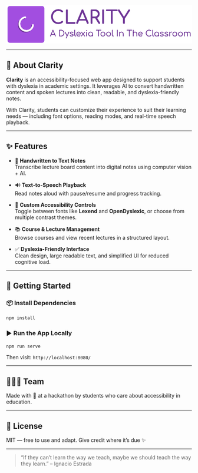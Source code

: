 <p align="center">
  <img src="dyslexia-app/src/assets/big_logo.png" alt="Clarity Logo" width="600" />
</p>

---

## 🧠 About Clarity

**Clarity** is an accessibility-focused web app designed to support students with dyslexia in academic settings. It leverages AI to convert handwritten content and spoken lectures into clean, readable, and dyslexia-friendly notes.

With Clarity, students can customize their experience to suit their learning needs — including font options, reading modes, and real-time speech playback.

---

## ✨ Features

- 📝 **Handwritten to Text Notes**  
  Transcribe lecture board content into digital notes using computer vision + AI.

- 🔊 **Text-to-Speech Playback**  
  Read notes aloud with pause/resume and progress tracking.

- 🧩 **Custom Accessibility Controls**  
  Toggle between fonts like **Lexend** and **OpenDyslexic**, or choose from multiple contrast themes.

- 📚 **Course & Lecture Management**  
  Browse courses and view recent lectures in a structured layout.

- ✅ **Dyslexia-Friendly Interface**  
  Clean design, large readable text, and simplified UI for reduced cognitive load.

---

## 🚀 Getting Started

### 📦 Install Dependencies

```bash
npm install
```

### ▶️ Run the App Locally

```bash
npm run serve
```

Then visit: `http://localhost:8080/`

---

## 👩🏽‍💻 Team

Made with 💜 at a hackathon by students who care about accessibility in education.

---

## 📄 License

MIT — free to use and adapt. Give credit where it’s due ✨

---

> “If they can’t learn the way we teach, maybe we should teach the way they learn.” – Ignacio Estrada
